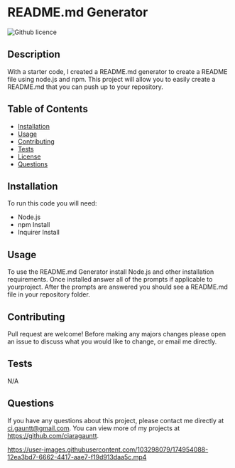 # README.md Generator
  ![Github licence](http://img.shields.io/badge/license-isc-blue.svg)

  

  ## Description
  With a starter code, I created a README.md generator to create a README file using node.js and npm. 
  This project will allow you to easily create a README.md that you can push up to your repository. 

  ## Table of Contents
  * [Installation](#installation)
  * [Usage](#usage)
  * [Contributing](#contributing)
  * [Tests](#tests)
  * [License](#license)
  * [Questions](#questions)
  
  ## Installation
  To run this code you will need: 
  * Node.js 
  * npm Install 
  * Inquirer Install 

  ## Usage
  To use the README.md Generator install Node.js and other installation requirements. 
  Once installed answer all of the prompts if applicable to yourproject. 
  After the prompts are answered you should see a README.md file in your repository folder.

  ## Contributing
  Pull request are welcome! Before making any majors changes please open an issue to discuss what you would like to change, or email me directly.

  ## Tests
  N/A

  ## Questions
  If you have any questions about this project, please contact me directly at ci.gauntt@gmail.com. 
  You can view more of my projects at https://github.com/ciaragauntt.
  

https://user-images.githubusercontent.com/103298079/174954088-12ea3bd7-6662-4417-aae7-f19d913daa5c.mp4


